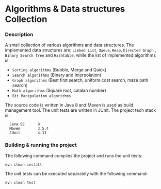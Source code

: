 # Algorithms & Data structures Collection

### Description

A small collection of various algorithms and data structures. The implemented data structures are: `Linked List`, `Queue`, `Heap`, `Directed Graph`
, `Binary Search Tree` and `Hashtable`, while the list of implemented algorithms is:

* `Sorting algorithms` (Bubble, Merge and Quick)
* `Search algorithms` (Binary and Interpolation)
* `Graph algorithms` (Best first search, uniform cost search, maze path search)
* `Math algorithms` (Square root, catalan number)
* `Bit Manipulation algorithms`

The source code is written in Java 8 and Maven is used as build management tool. The unit tests are written in JUnit. The project tech stack is:

```
  Java SE      8
  Maven        3.5.4
  JUnit        4.11
```

### Building & running the project

The following command compiles the project and runs the unit tests:

```
mvn clean install
```

The unit tests can be executed separately with the following command:

```
mvn clean test
```
